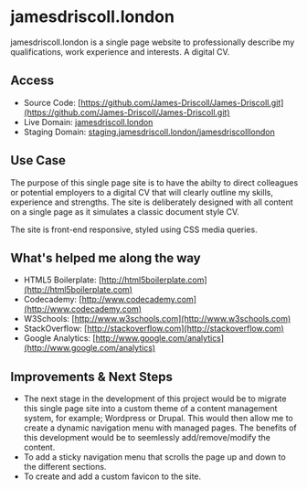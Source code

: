 # jamesdriscoll.london

jamesdriscoll.london is a single page website to professionally describe my qualifications, work experience and interests. A digital CV.

## Access
* Source Code: [https://github.com/James-Driscoll/James-Driscoll.git](https://github.com/James-Driscoll/James-Driscoll.git)
* Live Domain: [jamesdriscoll.london](http://jamesdriscoll.london)
* Staging Domain: [staging.jamesdriscoll.london/jamesdriscolllondon](http://staging.jamesdriscoll.london/jamesdriscolllondon)

## Use Case
The purpose of this single page site is to have the abilty to direct colleagues or potential employers to a digital CV that will clearly outline my skills, experience and strengths. The site is deliberately designed with all content on a single page as it simulates a classic document style CV.

The site is front-end responsive, styled using CSS media queries.

## What's helped me along the way
* HTML5 Boilerplate: [http://html5boilerplate.com](http://html5boilerplate.com)
* Codecademy: [http://www.codecademy.com](http://www.codecademy.com)
* W3Schools: [http://www.w3schools.com](http://www.w3schools.com)
* StackOverflow: [http://stackoverflow.com](http://stackoverflow.com)
* Google Analytics: [http://www.google.com/analytics](http://www.google.com/analytics)

## Improvements & Next Steps
* The next stage in the development of this project would be to migrate this single page site into a custom theme of a content management system, for example; Wordpress or Drupal. This would then allow me to create a dynamic navigation menu with managed pages. The benefits of this development would be to seemlessly add/remove/modify the content.
* To add a sticky navigation menu that scrolls the page up and down to the different sections.
* To create and add a custom favicon to the site.
